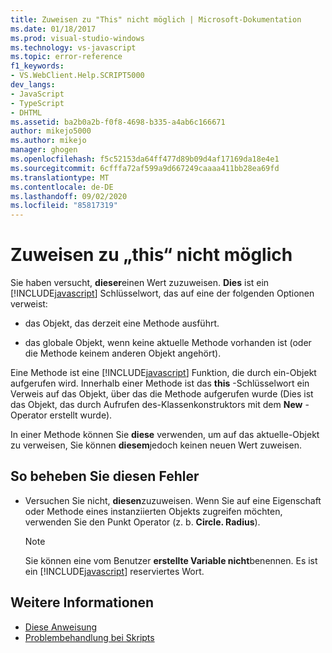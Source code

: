 ```yaml
---
title: Zuweisen zu "This" nicht möglich | Microsoft-Dokumentation
ms.date: 01/18/2017
ms.prod: visual-studio-windows
ms.technology: vs-javascript
ms.topic: error-reference
f1_keywords:
- VS.WebClient.Help.SCRIPT5000
dev_langs:
- JavaScript
- TypeScript
- DHTML
ms.assetid: ba2b0a2b-f0f8-4698-b335-a4ab6c166671
author: mikejo5000
ms.author: mikejo
manager: ghogen
ms.openlocfilehash: f5c52153da64ff477d89b09d4af17169da18e4e1
ms.sourcegitcommit: 6cfffa72af599a9d667249caaaa411bb28ea69fd
ms.translationtype: MT
ms.contentlocale: de-DE
ms.lasthandoff: 09/02/2020
ms.locfileid: "85817319"
---
```

# <a name="cannot-assign-to-this"></a>Zuweisen zu „this“ nicht möglich
Sie haben versucht, **dieser**einen Wert zuzuweisen. **Dies** ist ein [!INCLUDE[javascript](../../javascript/includes/javascript-md.md)] Schlüsselwort, das auf eine der folgenden Optionen verweist:

- das Objekt, das derzeit eine Methode ausführt.

- das globale Objekt, wenn keine aktuelle Methode vorhanden ist (oder die Methode keinem anderen Objekt angehört).

Eine Methode ist eine [!INCLUDE[javascript](../../javascript/includes/javascript-md.md)] Funktion, die durch ein-Objekt aufgerufen wird. Innerhalb einer Methode ist das **this** -Schlüsselwort ein Verweis auf das Objekt, über das die Methode aufgerufen wurde (Dies ist das Objekt, das durch Aufrufen des-Klassenkonstruktors mit dem **New** -Operator erstellt wurde).

In einer Methode können Sie **diese** verwenden, um auf das aktuelle-Objekt zu verweisen, Sie können **diesem**jedoch keinen neuen Wert zuweisen.

## <a name="to-correct-this-error"></a>So beheben Sie diesen Fehler

- Versuchen Sie nicht, **diesen**zuzuweisen. Wenn Sie auf eine Eigenschaft oder Methode eines instanziierten Objekts zugreifen möchten, verwenden Sie den Punkt Operator (z. b. **Circle. Radius**).

  > [!NOTE]
  > Sie können eine vom Benutzer **erstellte Variable nicht**benennen. Es ist ein [!INCLUDE[javascript](../../javascript/includes/javascript-md.md)] reserviertes Wort.

## <a name="see-also"></a>Weitere Informationen

- [Diese Anweisung](../../javascript/reference/this-statement-javascript.md)
- [Problembehandlung bei Skripts](../../javascript/advanced/troubleshooting-your-scripts-javascript.md)